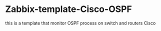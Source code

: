 # Zabbix-template-Cisco-OSPF
this is a template that monitor OSPF process on switch and routers Cisco
